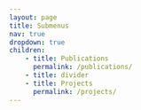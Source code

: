 ```yaml
---
layout: page
title: Submenus
nav: true
dropdown: true
children:
    - title: Publications
      permalink: /publications/
    - title: divider
    - title: Projects
      permalink: /projects/
---
```

